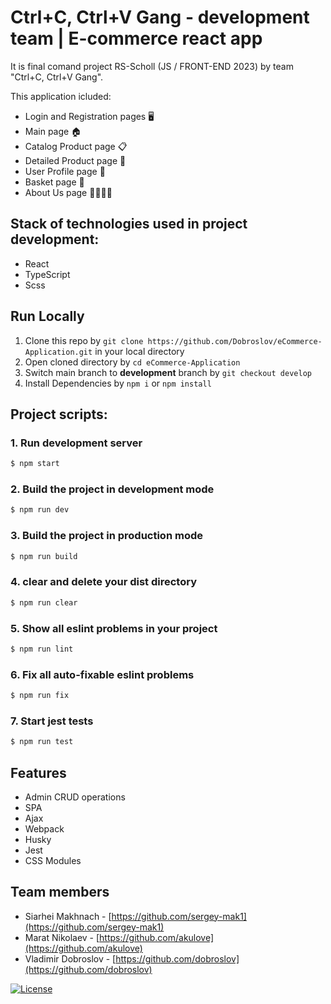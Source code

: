 # Ctrl+C, Ctrl+V Gang - development team | E-commerce react app

It is final comand project RS-Scholl (JS / FRONT-END 2023) by team "Ctrl+C, Ctrl+V Gang".

This application icluded:

- Login and Registration pages 🖥️
- Main page 🏠
- Catalog Product page 📋
- Detailed Product page 🔎
- User Profile page 👤
- Basket page 🛒
- About Us page 🙋‍♂️🙋‍♀️

## Stack of technologies used in project development:

- React
- TypeScript
- Scss

## Run Locally

1. Clone this repo by `git clone https://github.com/Dobroslov/eCommerce-Application.git` in your local directory
1. Open cloned directory by `cd eCommerce-Application`
1. Switch main branch to **development** branch by `git checkout develop`
1. Install Dependencies by `npm i` or `npm install`

## Project scripts:

### 1. Run development server

```sh
$ npm start
```

### 2. Build the project in development mode

```sh
$ npm run dev
```


### 3. Build the project in production mode

```sh
$ npm run build
```

### 4. clear and delete your dist directory


```sh
$ npm run clear
```

### 5. Show all eslint problems in your project

```sh
$ npm run lint
```

### 6. Fix all auto-fixable eslint problems

```sh
$ npm run fix
```


### 7. Start jest tests

```sh
$ npm run test
```

## Features


- Admin CRUD operations
- SPA
- Ajax
- Webpack
- Husky
- Jest
- CSS Modules

## Team members

- Siarhei Makhnach - [https://github.com/sergey-mak1](https://github.com/sergey-mak1)
- Marat Nikolaev - [https://github.com/akulove](https://github.com/akulove)
- Vladimir Dobroslov - [https://github.com/dobroslov](https://github.com/dobroslov)

[![License](https://img.shields.io/badge/License-Apache%202.0-blue.svg)](LICENSE)

